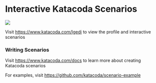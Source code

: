 # Interactive Katacoda Scenarios

[![](http://shields.katacoda.com/katacoda/lgedi/count.svg)](https://www.katacoda.com/lgedi "Get your profile on Katacoda.com")

Visit https://www.katacoda.com/lgedi to view the profile and interactive scenarios

### Writing Scenarios
Visit https://www.katacoda.com/docs to learn more about creating Katacoda scenarios

For examples, visit https://github.com/katacoda/scenario-example
